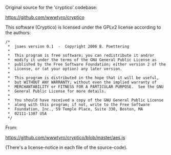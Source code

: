 
Original source for the 'cryptico' codebase:

https://github.com/wwwtyro/cryptico

This software (Cryptico) is licensed under the GPLv2 license according to the authors:

```
/*
 *  jsaes version 0.1  -  Copyright 2006 B. Poettering
 *
 *  This program is free software; you can redistribute it and/or
 *  modify it under the terms of the GNU General Public License as
 *  published by the Free Software Foundation; either version 2 of the
 *  License, or (at your option) any later version.
 *
 *  This program is distributed in the hope that it will be useful,
 *  but WITHOUT ANY WARRANTY; without even the implied warranty of
 *  MERCHANTABILITY or FITNESS FOR A PARTICULAR PURPOSE.  See the GNU
 *  General Public License for more details.
 *
 *  You should have received a copy of the GNU General Public License
 *  along with this program; if not, write to the Free Software
 *  Foundation, Inc., 59 Temple Place, Suite 330, Boston, MA
 *  02111-1307 USA
 */
```
From:

https://github.com/wwwtyro/cryptico/blob/master/aes.js

(There's a license-notice in each file of the source-code).
